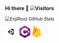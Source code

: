 ### Hi there 👋 ![Visitors](https://visitor-badge.glitch.me/badge?page_id=marwanzaky)
![EnjiRouz GitHub Stats](https://github-readme-stats.vercel.app/api?username=marwanzaky&count_private=true&hide=contribs&show_icons=true&theme=radical)

<div>
  <img src="unity-tab-circle-white.png" alt="" style="width: auto; height: 40px;">
  <img src="csharp.png" alt="" style="width: auto; height: 40px;">
  <img src="firebase.png" alt="" style="width: auto; height: 40px;">
</div>

<!-- ![Top Langs](https://github-readme-stats.vercel.app/api/top-langs/?username=marwanzaky&count_private=true&theme=radical) -->

<!--
**marwanzaky/marwanzaky** is a ✨ _special_ ✨ repository because its `README.md` (this file) appears on your GitHub profile.

Here are some ideas to get you started:

- 🔭 I’m currently working on ...
- 🌱 I’m currently learning ...
- 👯 I’m looking to collaborate on ...
- 🤔 I’m looking for help with ...
- 💬 Ask me about ...
- 📫 How to reach me: ...
- 😄 Pronouns: ...
- ⚡ Fun fact: ...
-->
